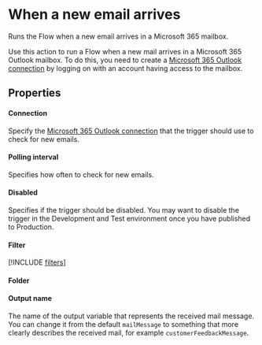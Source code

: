 # When a new email arrives

Runs the Flow when a new email arrives in a Microsoft 365 mailbox.

Use this action to run a Flow when a new mail arrives in a Microsoft 365 Outlook mailbox. To do this, you need to create a [Microsoft 365 Outlook connection](../../actions/microsoft-365-outlook/outlook-connection.md) by logging on with an account having access to the mailbox.

## Properties

#### Connection

Specify the [Microsoft 365 Outlook connection](../../actions/microsoft-365-outlook/outlook-connection.md) that the trigger should use to check for new emails.

#### Polling interval

Specifies how often to check for new emails.

#### Disabled

Specifies if the trigger should be disabled. You may want to disable the trigger in the Development and Test environment once you have published to Production.

#### Filter

[!INCLUDE [filters](../../actions/microsoft-365-outlook/mail-filters-paragraph.md)]

#### Folder

#### Output name

The name of the output variable that represents the received mail message. You can change it from the default `mailMessage` to something that more clearly describes the received mail, for example `customerFeedbackMessage`.
